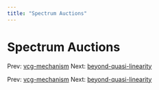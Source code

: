 ```yaml
---
title: "Spectrum Auctions"
---
```


# Spectrum Auctions

Prev: [vcg-mechanism](vcg-mechanism.md)
Next: [beyond-quasi-linearity](beyond-quasi-linearity.md)

Prev: [vcg-mechanism](vcg-mechanism.md)
Next: [beyond-quasi-linearity](beyond-quasi-linearity.md)
